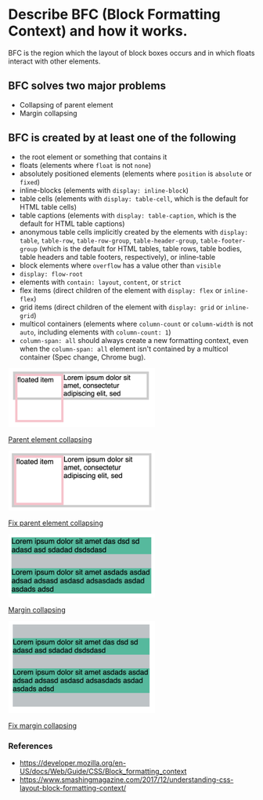 # Describe BFC (Block Formatting Context) and how it works.
BFC is the region which the layout of block boxes occurs and in which floats interact with other elements.

## BFC solves two major problems
 - Collapsing of parent element
 - Margin collapsing
 
## BFC is created by at least one of the following

 - the root element or something that contains it
 - floats (elements where `float` is not `none`)
 - absolutely positioned elements (elements where `position` is `absolute` or `fixed`)
 - inline-blocks (elements with `display: inline-block`)
 - table cells (elements with `display: table-cell`, which is the default for HTML table cells)
 - table captions (elements with `display: table-caption`, which is the default for HTML table captions)
 - anonymous table cells implicitly created by the elements with `display: table`, `table-row`, `table-row-group`, `table-header-group`, `table-footer-group` (which is the default for HTML tables, table rows, table bodies, table headers and table footers, respectively), or inline-table 
 - block elements where `overflow` has a value other than `visible`
 - `display: flow-root`
 - elements with `contain: layout`, `content`, or `strict`
 - flex items (direct children of the element with `display: flex` or `inline-flex`)
 - grid items (direct children of the element with `display: grid` or `inline-grid`)
 - multicol containers (elements where `column-count` or `column-width` is not `auto`, including elements with `column-count: 1`)
 - `column-span: all` should always create a new formatting context, even when the `column-span: all` element isn't contained by a multicol container (Spec change, Chrome bug).
 
 <img src="../../assets/images/parent-element-collapsing.png" alt="" width="300" />
 
 [Parent element collapsing](https://codepen.io/kmsheng/pen/xBJdad)
 
 <img src="../../assets/images/fix-parent-element-collapsing.png" alt="" width="300" />
 
 [Fix parent element collapsing](https://codepen.io/kmsheng/pen/pYZPYJ)
 
 <img src="../../assets/images/margin-collapsing.png" alt="" width="300" />
 
 [Margin collapsing](https://codepen.io/kmsheng/pen/JzBJGp)
 
 <img src="../../assets/images/fix-margin-collapsing.png" alt="" width="300" />
 
 [Fix margin collapsing](https://codepen.io/kmsheng/pen/RdBgyz)
 
 ### References
  - https://developer.mozilla.org/en-US/docs/Web/Guide/CSS/Block_formatting_context
  - https://www.smashingmagazine.com/2017/12/understanding-css-layout-block-formatting-context/

